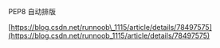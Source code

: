 PEP8 自动排版

[https://blog.csdn.net/runnoob\_1115/article/details/78497575](https://blog.csdn.net/runnoob_1115/article/details/78497575)

